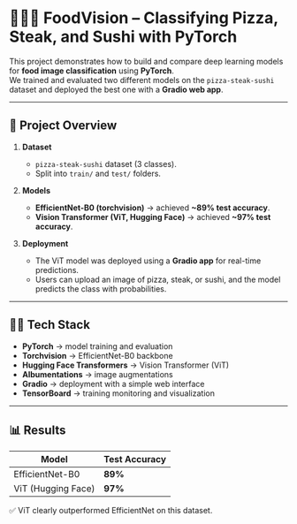 # 🍕🥩🍣 FoodVision – Classifying Pizza, Steak, and Sushi with PyTorch

This project demonstrates how to build and compare deep learning models for **food image classification** using **PyTorch**.  
We trained and evaluated two different models on the `pizza-steak-sushi` dataset and deployed the best one with a **Gradio web app**.

---

## 🚀 Project Overview

1. **Dataset**  
   - `pizza-steak-sushi` dataset (3 classes).
   - Split into `train/` and `test/` folders.

2. **Models**  
   - **EfficientNet-B0 (torchvision)** → achieved **~89% test accuracy**.  
   - **Vision Transformer (ViT, Hugging Face)** → achieved **~97% test accuracy**.

3. **Deployment**  
   - The ViT model was deployed using a **Gradio app** for real-time predictions.  
   - Users can upload an image of pizza, steak, or sushi, and the model predicts the class with probabilities.

---

## 🧑‍💻 Tech Stack

- **PyTorch** → model training and evaluation  
- **Torchvision** → EfficientNet-B0 backbone  
- **Hugging Face Transformers** → Vision Transformer (ViT)  
- **Albumentations** → image augmentations  
- **Gradio** → deployment with a simple web interface  
- **TensorBoard** → training monitoring and visualization  

---

## 📊 Results

| Model            | Test Accuracy |
|------------------|--------------|
| EfficientNet-B0  | **89%**      |
| ViT (Hugging Face) | **97%**    |

✅ ViT clearly outperformed EfficientNet on this dataset.


